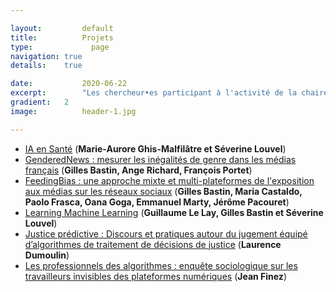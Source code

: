 ```yaml
---

layout:			default
title:  		Projets
type:			  page
navigation: true
details:    true

date:   		2020-06-22
excerpt: 		"Les chercheur•es participant à l'activité de la chaire conduisent des projets de recherche visant à mieux comprendre le fonctionnement des algorithmes et l'action de celles et ceux qui les produisent et les utilisent dans notre société."
gradient: 	2
image: 			header-1.jpg

---
```


- [IA en Santé](/IAenSante.md) (**Marie-Aurore Ghis-Malfilâtre et Séverine Louvel**)
- [GenderedNews : mesurer les inégalités de genre dans les médias français](/genderednews.md) (**Gilles Bastin, Ange Richard, François Portet**)
- [FeedingBias : une approche mixte et multi-plateformes de l'exposition aux médias sur les réseaux sociaux](/feedingbias.md) (**Gilles Bastin, Maria Castaldo, Paolo Frasca, Oana Goga, Emmanuel Marty, Jérôme Pacouret**)
- [Learning Machine Learning](/learning-ml.md) (**Guillaume Le Lay, Gilles Bastin et Séverine Louvel**)
- [Justice prédictive : Discours et pratiques autour du jugement équipé d’algorithmes de traitement de décisions de justice](/justice-predictive.md) (**Laurence Dumoulin**)
- [Les professionnels des algorithmes : enquête sociologique sur les travailleurs invisibles des plateformes numériques](/professionnels-invisibles-des-algorithmes.md) (**Jean Finez**)
